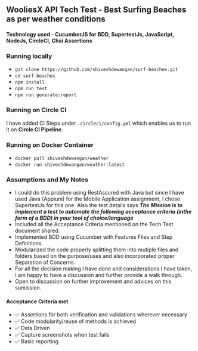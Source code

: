 ## WooliesX API Tech Test - Best Surfing Beaches as per weather conditions

#### Technology used - CucumberJS for BDD, SupertestJs, JavaScript, NodeJs, CircleCI, Chai Assertions

### Running locally
- `git clone https://github.com/shiveshdewangan/surf-beaches.git`
- `cd surf-beaches`
- `npm install`
- `npm run test`
- `npm run generate:report`

### Running on Circle CI
I have added CI Steps under `.circleci/config.yml` which enables us to run it on **Circle CI Pipeline**.

### Running on Docker Container
- `docker pull shiveshdewangan/weather`
- `docker run shiveshdewangan/weather:latest`

### Assumptions and My Notes
- I could do this problem using RestAssured with Java but since I have used Java (Appium) for the Mobile Application assignment, I chose SupertestJs for this one. Also the test details says ***The Mission is to implement a test to automate the following acceptance criteria (inthe form of a BDD) in your tool of choice/language***
- Included all the Acceptance Criteria mentioned on the Tech Test document shared.
- Implemented BDD using Cucumber with Features Files and Step Definitions.
- Modularized the code properly splitting them into mutiple files and folders based on the purpose/uses and also incorporated proper Separation of Concerns.
- For all the decision making I have done and considerations I have taken, I am happy to have a discussion and further provide a walk through.
- Open to discussion on further improvement and advices on this sumission.

#### Acceptance Criteria met
- :white_check_mark: Assertions for both verification and validations wherever necessary
- :white_check_mark: Code modularity/reuse of methods is achieved
- :white_check_mark: Data Driven
- :white_check_mark: Capture screenshots when test fails
- :white_check_mark: Basic reporting
